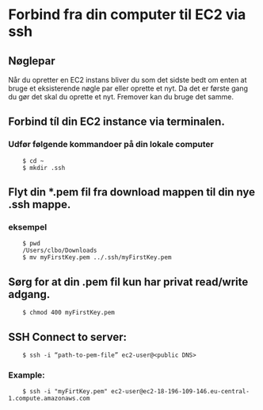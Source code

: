 # Forbind fra din computer til EC2 via ssh

## Nøglepar

Når du opretter en EC2 instans bliver du som det sidste bedt om enten at bruge et eksisterende nøgle par eller oprette et nyt. Da det er første gang du gør det skal du oprette et nyt. Fremover kan du bruge det samme.

<!-- Her skal være et par screen shots med keypair oprettelse og download.-->



## Forbind tíl din EC2 instance via terminalen.

###  Udfør følgende kommandoer på din lokale computer

```
	$ cd ~
	$ mkdir .ssh
```
## Flyt din *.pem fil fra download mappen til din nye .ssh mappe.    

### eksempel    

```
	$ pwd
	/Users/clbo/Downloads
	$ mv myFirstKey.pem ../.ssh/myFirstKey.pem
```

## Sørg for at din .pem fil kun har privat read/write adgang.

```
	$ chmod 400 myFirstKey.pem
```

## SSH Connect to server:

```
	$ ssh -i “path-to-pem-file” ec2-user@<public DNS>
```

### Example:

```
	$ ssh -i "myFirtKey.pem" ec2-user@ec2-18-196-109-146.eu-central-1.compute.amazonaws.com
```

